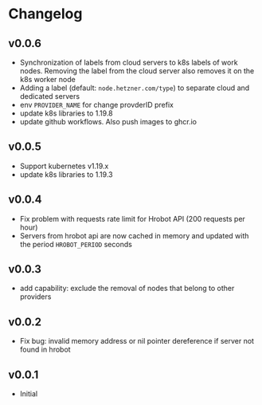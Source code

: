 Changelog
=========

v0.0.6
------
 * Synchronization of labels from cloud servers to k8s labels of work nodes. Removing the label from the cloud server also removes it on the k8s worker node 
 * Adding a label (default: `node.hetzner.com/type`) to separate cloud and dedicated servers
 * env `PROVIDER_NAME` for change provderID prefix
 * update k8s libraries to 1.19.8
 * update github workflows. Also push images to ghcr.io
 
v0.0.5
------
 * Support kubernetes v1.19.x
 * update k8s libraries to 1.19.3

v0.0.4
------
 * Fix problem with requests rate limit for Hrobot API (200 requests per hour)
 * Servers from hrobot api are now cached in memory and updated with the period `HROBOT_PERIOD` seconds

v0.0.3 
------
 * add capability: exclude the removal of nodes that belong to other providers

v0.0.2
------
* Fix bug: invalid memory address or nil pointer dereference if server not found in hrobot

v0.0.1
------
* Initial
